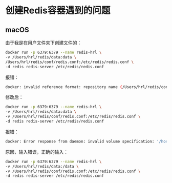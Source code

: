 # 创建Redis容器遇到的问题

## macOS

由于我是在用户文件夹下创建文件的：

```bash
docker run -p 6379:6379 --name redis-hrl \
-v /Users/hrl/redis/data:data \
/Users/hrl/redis/conf/redis.conf:/etc/redis/redis.conf \
-d redis redis-server /etc/redis/redis.conf
```

报错：

```bash
docker: invalid reference format: repository name (/Users/hrl/redis/conf/redis.conf) must be lowercase
```

修改后：

```bash
docker run -p 6379:6379 --name redis-hrl \
-v /Users/hrl/redis/data:data \
-v /Users/hrl/redis/conf/redis.conf:/etc/redis/redis.conf \
-d redis redis-server /etc/redis/redis.conf
```

报错：

```bash
docker: Error response from daemon: invalid volume specification: '/host_mnt/Users/hrl/redis/data:data': invalid mount config for type "bind": invalid mount path: 'data' mount path must be absolute
```

原因，输入错误，正确的输入：

```bash
docker run -p 6379:6379 --name redis-hrl \
-v /Users/hrl/redis/data:/data \
-v /Users/hrl/redis/conf/redis.conf:/etc/redis/redis.conf \
-d redis redis-server /etc/redis/redis.conf
```

<!-- ```bash
docker run -p 6379:6379 --name redis \
-v /mydata/redis/data:/data \
-v /mydata/redis/conf/redis.conf:/etc/redis/redis.conf \
-d redis redis-server /etc/redis/redis.conf
``` -->
